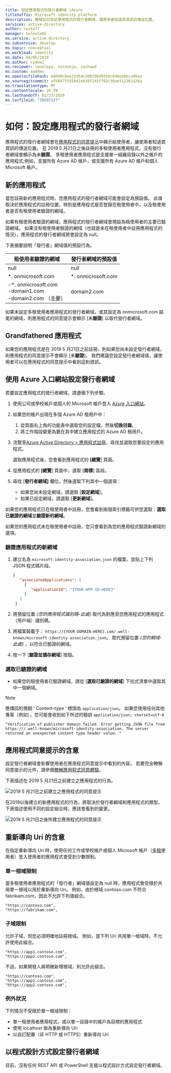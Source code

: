 ```yaml
---
title: 設定應用程式的發行者網域 |Azure
titleSuffix: Microsoft identity platform
description: 瞭解如何設定應用程式的發行者網域，讓使用者知道其資訊的傳送位置。
services: active-directory
author: rwike77
manager: CelesteDG
ms.service: active-directory
ms.subservice: develop
ms.topic: conceptual
ms.workload: identity
ms.date: 04/05/2019
ms.author: ryanwi
ms.reviewer: lenalepa, sureshja, zachowd
ms.custom: aaddev
ms.openlocfilehash: 68040c8ee22454c300296493b6c840eabbca98aa
ms.sourcegitcommit: af6847f555841e838f245ff92c38ae512261426a
ms.translationtype: MT
ms.contentlocale: zh-TW
ms.lasthandoff: 01/23/2020
ms.locfileid: "76697127"
---
```

# <a name="how-to-configure-an-applications-publisher-domain"></a>如何：設定應用程式的發行者網域

應用程式的發行者網域會在[應用程式的同意提示](application-consent-experience.md)中顯示給使用者，讓使用者知道其資訊的傳送位置。 在 2019 5 月21日之後註冊的多租使用者應用程式，沒有發行者網域會顯示為未**驗證**。 多租使用者應用程式是支援單一組織目錄以外之帳戶的應用程式;例如，支援所有 Azure AD 帳戶，或支援所有 Azure AD 帳戶和個人 Microsoft 帳戶。

## <a name="new-applications"></a>新的應用程式

當您註冊新的應用程式時，您應用程式的發行者網域可能會設定為預設值。 此值取決於應用程式的註冊位置，特別是應用程式是否登錄在租使用者中，以及租使用者是否有租使用者驗證的網域。

如果有租使用者驗證的網域，應用程式的發行者網域會預設為租使用者的主要已驗證網域。 如果沒有租使用者驗證的網域（也就是未在租使用者中註冊應用程式的情況），應用程式的發行者網域將會設定為 null。

下表摘要說明「發行者」網域值的預設行為。  

| 租使用者驗證的網域 | 發行者網域的預設值 |
|-------------------------|----------------------------|
| null | null |
| *. onmicrosoft.com | *. onmicrosoft.com |
| -*. onmicrosoft.com<br/>-domain1.com<br/>-domain2.com （主要） | domain2.com |

如果未設定多租使用者應用程式的發行者網域，或其設定為 onmicrosoft.com 結尾的網域，則應用程式的同意提示會顯示 [未**驗證**] 以取代發行者網域。

## <a name="grandfathered-applications"></a>Grandfathered 應用程式

如果您的應用程式是在 2019 5 月21日之前註冊，則如果您尚未設定發行者網域，則應用程式的同意提示不會顯示 [未**驗證**]。 我們建議您設定發行者網域值，讓使用者可以在應用程式的同意提示中看到這則資訊。

## <a name="configure-publisher-domain-using-the-azure-portal"></a>使用 Azure 入口網站設定發行者網域

若要設定應用程式的發行者網域，請遵循下列步驟。

1. 使用公司或學校帳戶或個人的 Microsoft 帳戶登入 [Azure 入口網站](https://portal.azure.com)。

1. 如果您的帳戶出現在多個 Azure AD 租用戶中：
   1. 從頁面右上角的功能表中選取您的設定檔，然後**切換目錄**。
   1. 將工作階段變更為要在其中建立應用程式的 Azure AD 租用戶。

1. 流覽至[Azure Active Directory > 應用程式註冊](https://go.microsoft.com/fwlink/?linkid=2083908)，尋找並選取您要設定的應用程式。

   選取應用程式後，您會看到應用程式的 **[總覽**] 頁面。

1. 從應用程式的 **[總覽**] 頁面中，選取 [**商標**] 區段。

1. 尋找 [**發行者網域]** 欄位，然後選取下列其中一個選項：

   - 如果您尚未設定網域，請選取 [**設定網域**]。
   - 如果已設定網域，請選取 [**更新網域**]。

如果您的應用程式已在租使用者中註冊，您會看到兩個索引標籤可供您選取：**選取已驗證的網域**並**驗證新的網域**。

如果您的應用程式未在租使用者中註冊，您只會看到為您的應用程式驗證新網域的選項。

### <a name="to-verify-a-new-domain-for-your-app"></a>驗證應用程式的新網域

1. 建立名為 `microsoft-identity-association.json` 的檔案，並貼上下列 JSON 程式碼片段。

   ```json
   {
      "associatedApplications": [
        {
           "applicationId": "{YOUR-APP-ID-HERE}"
        }
      ]
    }
   ```

1. 將預留位置 *{您的應用程式識別碼-此處}* 取代為對應至您應用程式的應用程式（用戶端）識別碼。

1. 將檔案裝載于： `https://{YOUR-DOMAIN-HERE}.com/.well-known/microsoft-identity-association.json`。 取代預留位置 *{您的網域-此處}* ，以符合已驗證的網域。

1. 按一下 [**驗證並儲存網域**] 按鈕。

### <a name="to-select-a-verified-domain"></a>選取已驗證的網域

- 如果您的租使用者已驗證網域，請從 [**選取已驗證的網域**] 下拉式清單中選取其中一個網域。

>[!Note]
> 應傳回的預期 ' Content-type ' 標頭為 `application/json`。 如果您使用任何其他專案（例如），您可能會收到如下所述的錯誤 `application/json; charset=utf-8` 
> 
>``` "Verification of publisher domain failed. Error getting JSON file from https:///.well-known/microsoft-identity-association. The server returned an unexpected content type header value. " ```
>

## <a name="implications-on-the-app-consent-prompt"></a>應用程式同意提示的含意

設定發行者網域會影響使用者在應用程式同意提示中看到的內容。 若要完全瞭解同意提示的元件，請參閱[瞭解應用程式同意體驗](application-consent-experience.md)。

下表描述在 2019 5 月21日之前建立之應用程式的行為。

![2019 5 月21日之前建立之應用程式的同意提示](./media/howto-configure-publisher-domain/old-app-behavior-table.png)

在2019以後建立的新應用程式的行為，將取決於發行者網域和應用程式的類型。 下表描述使用不同的設定組合時，應該會看到的變更。

![2019 5 月21日之後所建立應用程式的同意提示](./media/howto-configure-publisher-domain/new-app-behavior-table.png)

## <a name="implications-on-redirect-uris"></a>重新導向 Uri 的含意

在指定重新導向 Uri 時，使用任何工作或學校帳戶或個人 Microsoft 帳戶（[多租](single-and-multi-tenant-apps.md)使用者）登入使用者的應用程式會受到少數限制。

### <a name="single-root-domain-restriction"></a>單一根域限制

當多租使用者應用程式的「發行者」網域值設定為 null 時，應用程式會受限於共用單一根域以用於重新導向 Uri。 例如，由於根域 contoso.com 不符合 fabrikam.com，因此不允許下列值組合。

```
"https://contoso.com",
"https://fabrikam.com",
```

### <a name="subdomain-restrictions"></a>子域限制

允許子域，但您必須明確地註冊根域。 例如，當下列 Uri 共用單一根域時，不允許使用此組合。

```
"https://app1.contoso.com",
"https://app2.contoso.com",
```

不過，如果開發人員明確新增根域，則允許此組合。

```
"https://contoso.com",
"https://app1.contoso.com",
"https://app2.contoso.com",
```

### <a name="exceptions"></a>例外狀況

下列情況不受限於單一根域限制：

- 單一租使用者應用程式，或以單一目錄中的帳戶為目標的應用程式
- 使用 localhost 做為重新導向 Uri
- 以自訂配置（非 HTTP 或 HTTPS）重新導向 Uri

## <a name="configure-publisher-domain-programmatically"></a>以程式設計方式設定發行者網域

目前，沒有任何 REST API 或 PowerShell 支援以程式設計方式設定發行者網域。
